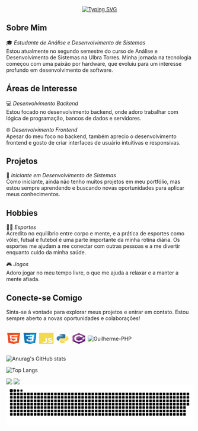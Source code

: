 <div align="center">
  <a href="https://git.io/typing-svg">
    <img src="https://readme-typing-svg.demolab.com?font=Fira+Code&weight=500&size=22&pause=1000&color=FFFFFFcenter=true&vCenter=true&random=false&width=524&lines=%E2%8A%B9+Olá+eu+sou+o+Guilherme!" alt="Typing SVG">
  </a>
</div>

## Sobre Mim

🎓 *Estudante de Análise e Desenvolvimento de Sistemas*  
Estou atualmente no segundo semestre do curso de Análise e Desenvolvimento de Sistemas na Ulbra Torres. Minha jornada na tecnologia começou com uma paixão por hardware, que evoluiu para um interesse profundo em desenvolvimento de software.

## Áreas de Interesse

💻 *Desenvolvimento Backend*  
Estou focado no desenvolvimento backend, onde adoro trabalhar com lógica de programação, bancos de dados e servidores. 

🌐 *Desenvolvimento Frontend*  
Apesar do meu foco no backend, também aprecio o desenvolvimento frontend e gosto de criar interfaces de usuário intuitivas e responsivas.

## Projetos

🔰 *Iniciante em Desenvolvimento de Sistemas*  
Como iniciante, ainda não tenho muitos projetos em meu portfólio, mas estou sempre aprendendo e buscando novas oportunidades para aplicar meus conhecimentos.

## Hobbies

🏋️‍♂️ *Esportes*  
Acredito no equilíbrio entre corpo e mente, e a prática de esportes como vôlei, futsal e futebol é uma parte importante da minha rotina diária. Os esportes me ajudam a me conectar com outras pessoas e a me divertir enquanto cuido da minha saúde.

🎮 *Jogos*  
Adoro jogar no meu tempo livre, o que me ajuda a relaxar e a manter a mente afiada.

## Conecte-se Comigo

Sinta-se à vontade para explorar meus projetos e entrar em contato. Estou sempre aberto a novas oportunidades e colaborações!



<div style="display: inline_block"><br>
  <img align="center" alt="Guilherme-HTML" height="30" width="40" src="https://raw.githubusercontent.com/devicons/devicon/master/icons/html5/html5-original.svg">
  <img align="center" alt="Guilherme-CSS" height="30" width="40" src="https://raw.githubusercontent.com/devicons/devicon/master/icons/css3/css3-original.svg">
  <img align="center" alt="Guilherme-Js" height="30" width="40" src="https://raw.githubusercontent.com/devicons/devicon/master/icons/javascript/javascript-plain.svg">
  <img align="center" alt="Guilherme-Python" height="30" width="40" src="https://raw.githubusercontent.com/devicons/devicon/master/icons/python/python-original.svg">
  <img align="center" alt="Guilherme-Csharp" height="30" width="40" src="https://raw.githubusercontent.com/devicons/devicon/master/icons/csharp/csharp-original.svg">
  <img align="center" alt="Guilherme-PHP" height="30" width="40" src="https://cdn.jsdelivr.net/gh/devicons/devicon@latest/icons/php/php-original.svg">
</div>

<br>

![Anurag's GitHub stats](https://github-readme-stats.vercel.app/api?username=GuilhermeBobsin&theme=dark&show_icons=true)
   
![Top Langs](https://github-readme-stats.vercel.app/api/top-langs/?username=GuilhermeBobsin&layout=compact&theme=dark&show)


  
 
<div> 
  <a href="https://www.linkedin.com/in/guilhermebobsin/" target="_blank"><img src="https://img.shields.io/badge/-LinkedIn-%230077B5?style=for-the-badge&logo=linkedin&logoColor=white" target="_blank"></a> 
  <a href = "mailto:gbobsin3@gmail.com"><img src="https://img.shields.io/badge/-Gmail-%23333?style=for-the-badge&logo=gmail&logoColor=white" target="_blank"></a>
</div>

<picture align="center">
  <source media="(prefers-color-scheme: dark)" srcset="https://raw.githubusercontent.com/Devkailan/Devkailan/output/github-contribution-grid-snake-dark.svg">
  <source media="(prefers-color-scheme: light)" srcset="https://raw.githubusercontent.com/Devkailan/Devkailan/output/github-contribution-grid-snake-dark.svg">
  <img align="center" alt="github contribution grid snake animation" src="https://raw.githubusercontent.com/Devkailan/Devkailan/output/github-contribution-grid-snake.svg">
</picture>

